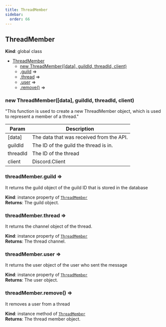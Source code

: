 ```yaml
---
title: ThreadMember
sidebar:
  order: 66
---
```




## ThreadMember
**Kind**: global class  

* [ThreadMember](#ThreadMember)
    * [new ThreadMember([data], guildId, threadId, client)](#new_ThreadMember_new)
    * [.guild](#ThreadMember+guild) ⇒
    * [.thread](#ThreadMember+thread) ⇒
    * [.user](#ThreadMember+user) ⇒
    * [.remove()](#ThreadMember+remove) ⇒

<a name="new_ThreadMember_new"></a>

### new ThreadMember([data], guildId, threadId, client)
"This function is used to create a new ThreadMember object, which is used to represent a member ofa thread."


| Param | Description |
| --- | --- |
| [data] | The data that was received from the API. |
| guildId | The ID of the guild the thread is in. |
| threadId | The ID of the thread |
| client | Discord.Client |

<a name="ThreadMember+guild"></a>

### threadMember.guild ⇒
It returns the guild object of the guild ID that is stored in the database

**Kind**: instance property of [<code>ThreadMember</code>](#ThreadMember)  
**Returns**: The guild object.  
<a name="ThreadMember+thread"></a>

### threadMember.thread ⇒
It returns the channel object of the thread.

**Kind**: instance property of [<code>ThreadMember</code>](#ThreadMember)  
**Returns**: The thread channel.  
<a name="ThreadMember+user"></a>

### threadMember.user ⇒
It returns the user object of the user who sent the message

**Kind**: instance property of [<code>ThreadMember</code>](#ThreadMember)  
**Returns**: The user object.  
<a name="ThreadMember+remove"></a>

### threadMember.remove() ⇒
It removes a user from a thread

**Kind**: instance method of [<code>ThreadMember</code>](#ThreadMember)  
**Returns**: The thread member object.  
